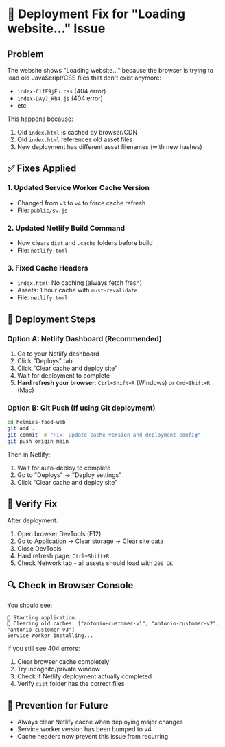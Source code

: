 # 🚨 Deployment Fix for "Loading website..." Issue

## Problem
The website shows "Loading website..." because the browser is trying to load old JavaScript/CSS files that don't exist anymore:
- `index-ClfF9jEu.css` (404 error)
- `index-DAy7_Rh4.js` (404 error)
- etc.

This happens because:
1. Old `index.html` is cached by browser/CDN
2. Old `index.html` references old asset files
3. New deployment has different asset filenames (with new hashes)

## ✅ Fixes Applied

### 1. Updated Service Worker Cache Version
- Changed from `v3` to `v4` to force cache refresh
- File: `public/sw.js`

### 2. Updated Netlify Build Command
- Now clears `dist` and `.cache` folders before build
- File: `netlify.toml`

### 3. Fixed Cache Headers
- `index.html`: No caching (always fetch fresh)
- Assets: 1 hour cache with `must-revalidate`
- File: `netlify.toml`

## 🚀 Deployment Steps

### Option A: Netlify Dashboard (Recommended)
1. Go to your Netlify dashboard
2. Click "Deploys" tab
3. Click "Clear cache and deploy site"
4. Wait for deployment to complete
5. **Hard refresh your browser**: `Ctrl+Shift+R` (Windows) or `Cmd+Shift+R` (Mac)

### Option B: Git Push (If using Git deployment)
```bash
cd helmies-food-web
git add .
git commit -m "Fix: Update cache version and deployment config"
git push origin main
```

Then in Netlify:
1. Wait for auto-deploy to complete
2. Go to "Deploys" → "Deploy settings"
3. Click "Clear cache and deploy site"

## 🧪 Verify Fix

After deployment:
1. Open browser DevTools (F12)
2. Go to Application → Clear storage → Clear site data
3. Close DevTools
4. Hard refresh page: `Ctrl+Shift+R`
5. Check Network tab - all assets should load with `200 OK`

## 🔍 Check in Browser Console

You should see:
```
🚀 Starting application...
🧹 Clearing old caches: ["antonio-customer-v1", "antonio-customer-v2", "antonio-customer-v3"]
Service Worker installing...
```

If you still see 404 errors:
1. Clear browser cache completely
2. Try incognito/private window
3. Check if Netlify deployment actually completed
4. Verify `dist` folder has the correct files

## 📝 Prevention for Future

- Always clear Netlify cache when deploying major changes
- Service worker version has been bumped to v4
- Cache headers now prevent this issue from recurring
